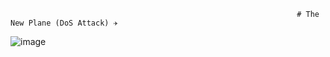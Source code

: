                                                                     # The New Plane (DoS Attack) ✈️

![image](https://github.com/Dragonit3/The-New-Plane/assets/123481273/a9072072-9ff7-46cf-a19a-3440f3463581)






